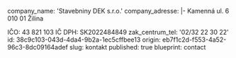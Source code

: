 company_name: 'Stavebniny DEK s.r.o.'
company_adresse: |-
  Kamenná ul. 6
  010 01 Žilina

  IČO: 43 821 103
  IČ DPH: SK2022484849
zak_centrum_tel: '02/32 22 30 22'
id: 38c9c103-043d-4da4-9b2a-1ec5cffbee13
origin: eb7f1c2d-f553-4a52-96c3-8dc09164adef
slug: kontakt
published: true
blueprint: contact
